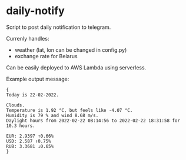 # daily-notify

Script to post daily notification to telegram.

Currenly handles:

- weather (lat, lon can be changed in config.py)
- exchange rate for Belarus

Can be easily deployed to AWS Lambda using serverless.

Example output message:

```
{
Today is 22-02-2022.

Clouds.
Temperature is 1.92 °C, but feels like -4.07 °C.
Humidity is 79 % and wind 8.68 m/s.
Daylight hours from 2022-02-22 08:14:56 to 2022-02-22 18:31:58 for 10.3 hours.

EUR: 2.9397 ↑0.66%
USD: 2.587 ↑0.75%
RUB: 3.3681 ↓0.65%
}
```
